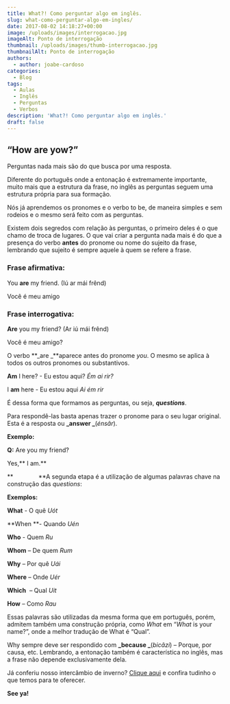 ```yaml
---
title: What?! Como perguntar algo em inglês.
slug: what-como-perguntar-algo-em-ingles/
date: 2017-08-02 14:18:27+00:00
image: /uploads/images/interrogacao.jpg
imageAlt: Ponto de interrogação
thumbnail: /uploads/images/thumb-interrogacao.jpg
thumbnailAlt: Ponto de interrogação
authors:
  - author: joabe-cardoso
categories:
  - Blog
tags:
  - Aulas
  - Inglês
  - Perguntas
  - Verbos
description: 'What?! Como perguntar algo em inglês.'
draft: false
---
```


## **“How are yow?”**

Perguntas nada mais são do que busca por uma resposta.

Diferente do português onde a entonação é extremamente importante, muito mais que a estrutura da frase, no inglês as perguntas seguem uma estrutura própria para sua formação.

Nós já aprendemos os pronomes e o verbo to be, de maneira simples e sem rodeios e o mesmo será feito com as perguntas.

Existem dois segredos com relação às perguntas, o primeiro deles é o que chamo de troca de lugares. O que vai criar a pergunta nada mais é do que a presença do verbo **antes** do pronome ou nome do sujeito da frase, lembrando que sujeito é sempre aquele à quem se refere a frase.

### **Frase afirmativa:**

You **are** my friend. (Iú ar mái frênd)

Você é meu amigo

### Frase interrogativa:

**Are** you my friend? (Ar iú mái frênd)

Você é meu amigo?

O verbo **_are _**aparece antes do pronome _you_. O mesmo se aplica à todos os outros pronomes ou substantivos.

**Am** I here? - Eu estou aqui?
_Ém ai rir?_

I **am** here - Eu estou aqui
_Ai ém rir_

É dessa forma que formamos as perguntas, ou seja, **_questions_**.

Para respondê-las basta apenas trazer o pronome para o seu lugar original. Esta é a resposta ou **_answer _**(_énsãr_).

**Exemplo:**

**Q:** Are you my friend?

Yes,** I am.**

\*\*               \*\*A segunda etapa é a utilização de algumas palavras chave na construção das _questions_:

**Exemplos:**

**What** - O quê
_Uót_

**When **- Quando
_Uén_

**Who** - Quem
_Ru_

**Whom** – De quem
_Rum_

**Why** – Por quê
_Uái_

**Where** – Onde
_Uér_

**Which**  – Qual
_Uit_

**How** – Como
_Rau_

Essas palavras são utilizadas da mesma forma que em português, porém, admitem também uma construção própria, como _What_ em “_What_ is your name?”, onde a melhor tradução de What é “Qual”.

Why sempre deve ser respondido com **_because _**(_bicãzi_) – Porque, por causa, etc. Lembrando, a entonação também é característica no inglês, mas a frase não depende exclusivamente dela.

Já conferiu nosso intercâmbio de inverno? [Clique aqui](/intercambio-inverno) e confira tudinho o que temos para te oferecer.

**See ya!**
